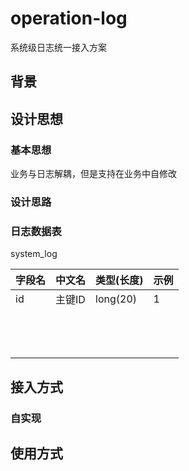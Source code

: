 # operation-log
系统级日志统一接入方案

## 背景

## 设计思想

### 基本思想

业务与日志解耦，但是支持在业务中自修改

### 设计思路

### 日志数据表

system_log

| 字段名 | 中文名 | 类型(长度) | 示例 |
| ------ | ------ | ---------- | ---- |
| id     | 主键ID | long(20)   | 1    |
|        |        |            |      |
|        |        |            |      |
|        |        |            |      |
|        |        |            |      |
|        |        |            |      |
|        |        |            |      |
|        |        |            |      |
|        |        |            |      |
|        |        |            |      |
|        |        |            |      |
|        |        |            |      |
|        |        |            |      |
|        |        |            |      |



## 接入方式

### 自实现

## 使用方式
